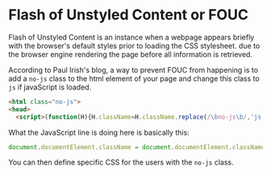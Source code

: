 # Flash of Unstyled Content or FOUC

Flash of Unstyled Content is an instance when a webpage appears briefly with the browser's default styles prior to loading the CSS stylesheet. due to the browser engine rendering the page before all information is retrieved.

According to Paul Irish's blog, a way to prevent FOUC from happening is to add a `no-js` class to the html element of your page and change this class to `js` if javaScript is loaded.

```html
<html class="no-js">
<head>
  <script>(function(H){H.className=H.className.replace(/\bno-js\b/,'js')})(document.documentElement)</script>
```

What the JavaScript line is doing here is basically this:

```javascript
document.documentElement.className = document.documentElement.className.replace(/\bno-js\b/,'js');
```

You can then define specific CSS for the users with the `no-js` class.
